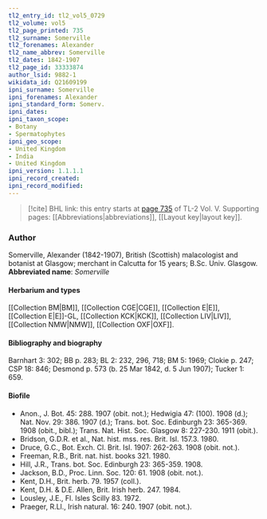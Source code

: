 ```yaml
---
tl2_entry_id: tl2_vol5_0729
tl2_volume: vol5
tl2_page_printed: 735
tl2_surname: Somerville
tl2_forenames: Alexander
tl2_name_abbrev: Somerville
tl2_dates: 1842-1907
tl2_page_id: 33333874
author_lsid: 9882-1
wikidata_id: Q21609199
ipni_surname: Somerville
ipni_forenames: Alexander
ipni_standard_form: Somerv.
ipni_dates: 
ipni_taxon_scope: 
- Botany
- Spermatophytes
ipni_geo_scope: 
- United Kingdom
- India
- United Kingdom
ipni_version: 1.1.1.1
ipni_record_created: 
ipni_record_modified:
---
```



> [!cite] BHL link: this entry starts at [page 735](https://www.biodiversitylibrary.org/page/33333874) of TL-2 Vol. V.
> Supporting pages: [[Abbreviations|abbreviations]], [[Layout key|layout key]].

### Author

Somerville, Alexander (1842-1907), British (Scottish) malacologist and botanist at Glasgow; merchant in Calcutta for 15 years; B.Sc. Univ. Glasgow. 
**Abbreviated name**: *Somerville*

#### Herbarium and types

[[Collection BM|BM]], [[Collection CGE|CGE]], [[Collection E|E]], [[Collection E|E]]-GL, [[Collection KCK|KCK]], [[Collection LIV|LIV]], [[Collection NMW|NMW]], [[Collection OXF|OXF]].

#### Bibliography and biography

Barnhart 3: 302; BB p. 283; BL 2: 232, 296, 718; BM 5: 1969; Clokie p. 247; CSP 18: 846; Desmond p. 573 (b. 25 Mar 1842, d. 5 Jun 1907); Tucker 1: 659.

#### Biofile

- Anon., J. Bot. 45: 288. 1907 (obit. not.); Hedwigia 47: (100). 1908 (d.); Nat. Nov. 29: 386. 1907 (d.); Trans. bot. Soc. Edinburgh 23: 365-369. 1908 (obit., bibl.); Trans. Nat. Hist. Soc. Glasgow 8: 227-230. 1911 (obit.).
- Bridson, G.D.R. et al., Nat. hist. mss. res. Brit. Isl. 157.3. 1980.
- Druce, G.C., Bot. Exch. Cl. Brit. Isl. 1907: 262-263. 1908 (obit. not.).
- Freeman, R.B., Brit. nat. hist. books 321. 1980.
- Hill, J.R., Trans. bot. Soc. Edinburgh 23: 365-359. 1908.
- Jackson, B.D., Proc. Linn. Soc. 120: 61. 1908 (obit. not.).
- Kent, D.H., Brit. herb. 79. 1957 (coll.).
- Kent, D.H. & D.E. Allen, Brit. Irish herb. 247. 1984.
- Lousley, J.E., Fl. Isles Scilly 83. 1972.
- Praeger, R.Ll., Irish natural. 16: 240. 1907 (obit. not.).

